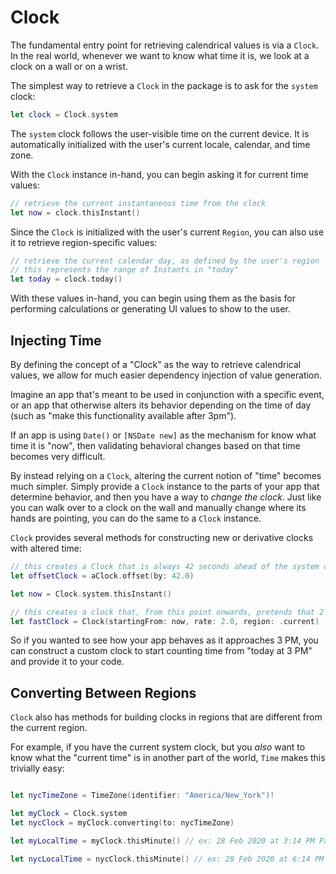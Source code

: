 # Clock

The fundamental entry point for retrieving calendrical values is via a `Clock`. In the real world, whenever we want to know what time it is, we look at a clock on a wall or on a wrist.

The simplest way to retrieve a `Clock` in the package is to ask for the `system` clock:

```swift
let clock = Clock.system
```

The `system` clock follows the user-visible time on the current device. It is automatically initialized with the user's current locale, calendar, and time zone.

With the `Clock` instance in-hand, you can begin asking it for current time values:

```swift
// retrieve the current instantaneous time from the clock
let now = clock.thisInstant()
```

Since the `Clock` is initialized with the user's current `Region`, you can also use it to retrieve region-specific values:

```swift
// retrieve the current calendar day, as defined by the user's region
// this represents the range of Instants in "today"
let today = clock.today()
```

With these values in-hand, you can begin using them as the basis for performing calculations or generating UI values to show to the user.

## Injecting Time

By defining the concept of a "Clock" as the way to retrieve calendrical values, we allow for much easier dependency injection of value generation.

Imagine an app that's meant to be used in conjunction with a specific event, or an app that otherwise alters its behavior depending on the time of day (such as "make this functionality available after 3pm").

If an app is using `Date()` or `[NSDate new]` as the mechanism for know what time it is "now", then validating behavioral changes based on that time becomes very difficult. 

By instead relying on a `Clock`, altering the current notion of "time" becomes much simpler. Simply provide a `Clock` instance to the parts of your app that determine behavior, and then you have a way to *change the clock*. Just like you can walk over to a clock on the wall and manually change where its hands are pointing, you can do the same to a `Clock` instance.

`Clock` provides several methods for constructing new or derivative clocks with altered time:

```swift
// this creates a Clock that is always 42 seconds ahead of the system clock
let offsetClock = aClock.offset(by: 42.0)
```

```swift
let now = Clock.system.thisInstant()

// this creates a clock that, from this point onwards, pretends that 2 seconds have passed for every second that has passed in real time 
let fastClock = Clock(startingFrom: now, rate: 2.0, region: .current)
```

So if you wanted to see how your app behaves as it approaches 3 PM, you can construct a custom clock to start counting time from "today at 3 PM" and provide it to your code.

## Converting Between Regions

`Clock` also has methods for building clocks in regions that are different from the current region.

For example, if you have the current system clock, but you *also* want to know what the "current time" is in another part of the world, `Time` makes this trivially easy:

```swift

let nycTimeZone = TimeZone(identifier: "America/New_York")!

let myClock = Clock.system
let nycClock = myClock.converting(to: nycTimeZone)

let myLocalTime = myClock.thisMinute() // ex: 28 Feb 2020 at 3:14 PM Pacific Time

let nycLocalTime = nycClock.thisMinute() // ex: 28 Feb 2020 at 6:14 PM Eastern Time
```
